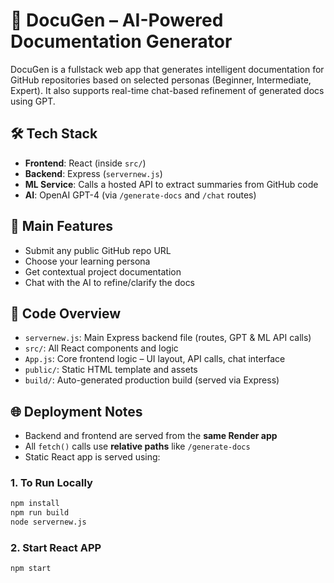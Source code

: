 # 📘 DocuGen – AI-Powered Documentation Generator

DocuGen is a fullstack web app that generates intelligent documentation for GitHub repositories based on selected personas (Beginner, Intermediate, Expert). It also supports real-time chat-based refinement of generated docs using GPT.

## 🛠 Tech Stack
- **Frontend**: React (inside `src/`)
- **Backend**: Express (`servernew.js`)
- **ML Service**: Calls a hosted API to extract summaries from GitHub code
- **AI**: OpenAI GPT-4 (via `/generate-docs` and `/chat` routes)

## 🚀 Main Features
- Submit any public GitHub repo URL
- Choose your learning persona
- Get contextual project documentation
- Chat with the AI to refine/clarify the docs

## 📂 Code Overview
- `servernew.js`: Main Express backend file (routes, GPT & ML API calls)
- `src/`: All React components and logic
- `App.js`: Core frontend logic – UI layout, API calls, chat interface
- `public/`: Static HTML template and assets
- `build/`: Auto-generated production build (served via Express)

## 🌐 Deployment Notes
- Backend and frontend are served from the **same Render app**
- All `fetch()` calls use **relative paths** like `/generate-docs`
- Static React app is served using:

### 1. To Run Locally

```bash
npm install
npm run build
node servernew.js
```
### 2. Start React APP

```bash
npm start
```


